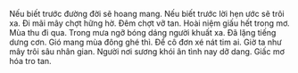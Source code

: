 Nếu biết trước đường đời sẽ hoang mang. 
Nếu biết trước lời hẹn ước sẽ trôi xa. 
Đi mãi mây chợt hững hờ. 
Đêm chợt vỡ tan. 
Hoài niệm giấu hết trong mơ. 
Mùa thu đi qua. 
Trong mưa ngỡ bóng dáng người khuất xa. 
Đã lặng tiếng dưng cơn. 
Gió mang mùa đông ghé thì. 
Để cô đơn xé nát tim ai. 
Giờ ta như mây trôi sâu nhân gian. 
Người nơi sương khói ân tình nay dỡ dang. 
Giấc mơ hóa tro tan.